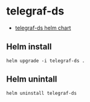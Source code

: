 # telegraf-ds 
- [telegraf-ds helm chart](https://github.com/influxdata/helm-charts/tree/master/charts/telegraf-ds)

## Helm install
`helm upgrade -i telegraf-ds .`

## Helm unintall
`helm uninstall telegraf-ds`

